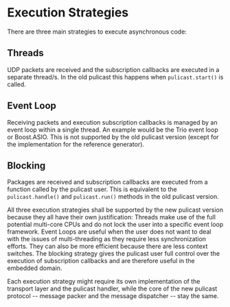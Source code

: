 # Execution Strategies

There are three main strategies to execute asynchronous code:

## Threads

UDP packets are received and the subscription callbacks are executed in a separate thread/s. In the old pulicast this happens when `pulicast.start()` is called.

## Event Loop

Receiving packets and execution subscription callbacks is managed by an event loop within a single thread. An example would be the Trio event loop or Boost.ASIO. This is not supported by the old pulicast version (except for the implementation for the reference generator).

## Blocking

Packages are received and subscription callbacks are executed from a function called by the pulicast user. This is equivalent to the `pulicast.handle()` and `pulicast.run()` methods in the old pulicast version.

All three execution strategies shall be supported by the new pulicast version because they all have their own justification: 
Threads make use of the full potential multi-core CPUs and do not lock the user into a specific event loop framework. 
Event Loops are useful when the user does not want to deal with the issues of multi-threading as they require less synchronization efforts. They can also be more efficient because there are less context switches. 
The blocking strategy gives the pulicast user full control over the execution of subscription callbacks and are therefore useful in the embedded domain. 

Each execution strategy might require its own implementation of the transport layer and the pulicast handler, while the core of the new pulicast protocol -- message packer and the message dispatcher -- stay the same.